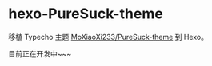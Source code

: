 # hexo-PureSuck-theme

移植 Typecho 主题 [MoXiaoXi233/PureSuck-theme](https://github.com/MoXiaoXi233/PureSuck-theme) 到 Hexo。

目前正在开发中~~~
